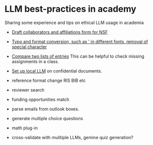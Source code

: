 # LLM best-practices in academy
Sharing some experience and tips on ethical LLM usage in academia

* [Draft collaborators and affiliations form for NSF](NSF_COA_form)

* [Typo and format conversion, such as ' in different fonts, removal of special character](ext_conversion_for_online_forms.txt)

* [Compare two lists of entries](compare_two_lists.txt)
This can be helpful to check missing assignments in a class. 

* [Set up local LLM](setup_local_LLM.md) on confidential documents. 

* reference format change
RIS
BIB
etc

* reviewer search 

* funding opportunities match

* parse emails from outlook boxes.

* generate multiple choice questions

* math plug-in
  
* cross-validate with mulitiple LLMs, gemine quiz generation? 
